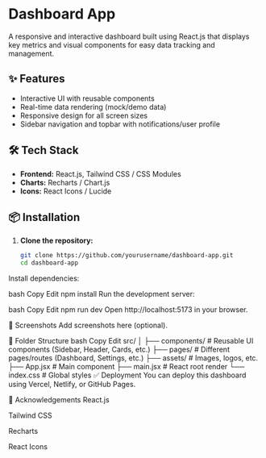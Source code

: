 # Dashboard App

A responsive and interactive dashboard built using React.js that displays key metrics and visual components for easy data tracking and management.

## ✨ Features

- Interactive UI with reusable components
- Real-time data rendering (mock/demo data)
- Responsive design for all screen sizes
- Sidebar navigation and topbar with notifications/user profile

## 🛠️ Tech Stack

- **Frontend:** React.js, Tailwind CSS / CSS Modules
- **Charts:** Recharts / Chart.js
- **Icons:** React Icons / Lucide

## 📦 Installation

1. **Clone the repository:**

   ```bash
   git clone https://github.com/yourusername/dashboard-app.git
   cd dashboard-app
Install dependencies:

bash
Copy
Edit
npm install
Run the development server:

bash
Copy
Edit
npm run dev
Open http://localhost:5173 in your browser.

📸 Screenshots
Add screenshots here (optional).

📁 Folder Structure
bash
Copy
Edit
src/
│
├── components/        # Reusable UI components (Sidebar, Header, Cards, etc.)
├── pages/             # Different pages/routes (Dashboard, Settings, etc.)
├── assets/            # Images, logos, etc.
├── App.jsx            # Main component
├── main.jsx           # React root render
└── index.css          # Global styles
✅ Deployment
You can deploy this dashboard using Vercel, Netlify, or GitHub Pages.

🙌 Acknowledgements
React.js

Tailwind CSS

Recharts

React Icons

